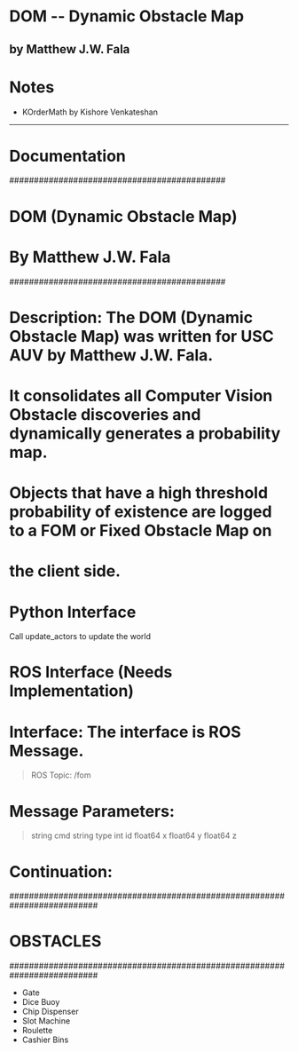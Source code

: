 # DOM -- Dynamic Obstacle Map
## by Matthew J.W. Fala


# Notes
- KOrderMath by Kishore Venkateshan

_____

# Documentation

############################################
#       DOM (Dynamic Obstacle Map)         #
#       By Matthew J.W. Fala               #
############################################

# Description: The DOM (Dynamic Obstacle Map) was written for USC AUV by Matthew J.W. Fala.
# It consolidates all Computer Vision Obstacle discoveries and dynamically generates a probability map.
# Objects that have a high threshold probability of existence are logged to a FOM or Fixed Obstacle Map on
# the client side.

# Python Interface
 Call update_actors to update the world

# ROS Interface (Needs Implementation)
#
# Interface: The interface is ROS Message.
> ROS Topic: /fom

# Message Parameters:
>   string cmd
>   string type
>   int id
>   float64 x
>   float64 y
>   float64 z

# Continuation:

##########################################################################
# OBSTACLES
##########################################################################
- Gate
- Dice Buoy
- Chip Dispenser
- Slot Machine
- Roulette
- Cashier Bins
